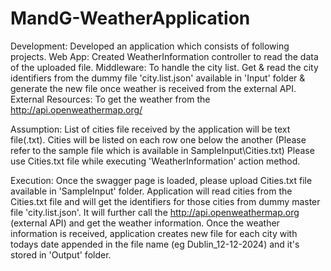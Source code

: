 # MandG-WeatherApplication

Development:
Developed an application which consists of following projects.
Web App: Created WeatherInformation controller to read the data of the uploaded file.
Middleware: To handle the city list. Get & read the city identifiers from the dummy file 'city.list.json' available in 'Input' folder & generate the new file once weather is received from the external API. 
External Resources: To get the weather from the http://api.openweathermap.org/

Assumption: 
List of cities file received by the application will be text file(.txt). 
Cities will be listed on each row one below the another (Please refer to the sample file which is available in SampleInput\Cities.txt)
Please use Cities.txt file while executing 'WeatherInformation' action method.

Execution: 
Once the swagger page is loaded, please upload Cities.txt file available in 'SampleInput' folder.
Application will read cities from the Cities.txt file and will get the identifiers for those cities from dummy master file 'city.list.json'.
It will further call the http://api.openweathermap.org (external API) and get the weather information.
Once the weather information is received, application creates new file for each city with todays date appended in the file name (eg Dublin_12-12-2024) and it's stored in 'Output' folder.
